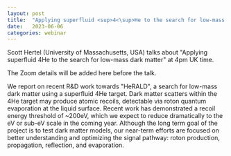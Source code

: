 ```yaml
---
layout: post
title:  "Applying superfluid <sup>4<\sup>He to the search for low-mass dark matter"
date:   2023-06-06
categories: webinar
---
```


Scott Hertel (University of Massachusetts, USA) talks about "Applying superfluid 4He to the search for low-mass dark matter" at 4pm UK time.

The Zoom details will be added here before the talk.

We report on recent R&D work towards "HeRALD", a search for low-mass dark matter using a superfluid 4He target.  Dark matter scatters within the 4He target may produce atomic recoils, detectable via roton quantum evaporation at the liquid surface.  Recent work has demonstrated a recoil energy threshold of ~200eV, which we expect to reduce dramatically to the eV or sub-eV scale in the coming year.  Although the long term goal of the project is to test dark matter models, our near-term efforts are focused on better understanding and optimizing the signal pathway:  roton production, propagation, reflection, and evaporation.

